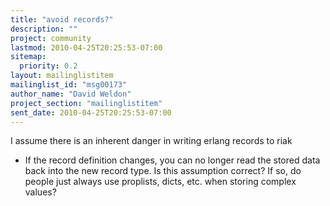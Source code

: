 ```yaml
---
title: "avoid records?"
description: ""
project: community
lastmod: 2010-04-25T20:25:53-07:00
sitemap:
  priority: 0.2
layout: mailinglistitem
mailinglist_id: "msg00173"
author_name: "David Weldon"
project_section: "mailinglistitem"
sent_date: 2010-04-25T20:25:53-07:00
---
```



I assume there is an inherent danger in writing erlang records to riak
- If the record definition changes, you can no longer read the stored
data back into the new record type. Is this assumption correct? If so,
do people just always use proplists, dicts, etc. when storing complex
values?

